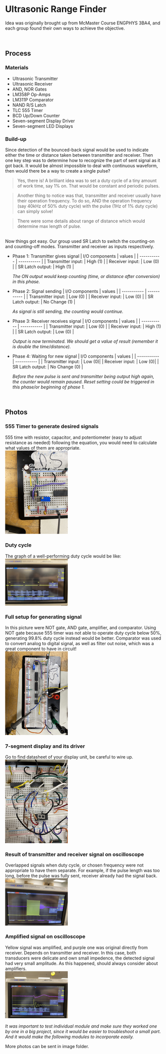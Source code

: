 # Ultrasonic Range Finder
Idea was originally brought up from McMaster Course ENGPHYS 3BA4, and each group found their own ways to achieve the objective.

<br>

## Process
### Materials
- Ultrasonic Transmitter
- Ultrasonic Receiver
- AND, NOR Gates
- LM358P Op-Amps
- LM311P Comparator 
- NAND R/S Latch
- TLC 555 Timer
- BCD Up/Down Counter
- Seven-segment Display Driver
- Seven-segment LED Displays


### Build-up
Since detection of the bounced-back signal would be used to indicate either the time or distance taken between transmitter and receiver. Then one key step was to determine how to recognize the part of sent signal as it got back. It would be almost impossible to deal with continuous waveform, then would there be a way to create a single pulse?

> Yes, there is! A brilliant idea was to set a duty cycle of a tiny amount of work time, say 1% on. That would be constant and periodic pulses.

> Another thing to notice was that, transmitter and receiver usually have their operation frequency. To do so, AND the operation frequency (say 40kHz of 50% duty cycle) with the pulse (1Hz of 1% duty cycle) can simply solve!

> There were some details about range of distance which would determine max length of pulse.

<br>
Now things got easy. Our group used SR Latch to switch the counting-on and counting-off modes. Transmitter and receiver as inputs respectively.

- Phase 1: Transmitter gives signal
    | I/O components | values |
    | ----------- | ----------- |
    | Transmitter input: | High (1) | 
    | Receiver input: | Low (0) | 
    | SR Latch output: | High (1) | 

    _The ON output would keep counting (time, or distance after conversion) in this phase._

- Phase 2: Signal sending
    | I/O components | values |
    | ----------- | ----------- |
    | Transmitter input: | Low (0) | 
    | Receiver input: | Low (0) | 
    | SR Latch output: | No Change (1) | 

    _As signal is still sending, the counting would continue._

- Phase 3: Receiver receives signal
    | I/O components | values |
    | ----------- | ----------- |
    | Transmitter input: | Low (0) | 
    | Receiver input: | High (1) | 
    | SR Latch output: | Low (0) | 

    _Output is now terminated. We should get a value of result (remember it is double the time/distance)._

- Phase 4: Waiting for new signal
    | I/O components | values |
    | ----------- | ----------- |
    | Transmitter input: | Low (0)| 
    | Receiver input: | Low (0)| 
    | SR Latch output: | No Change (0) |

    _Before the new pulse is sent and transmitter being output high again, the counter would remain paused. Reset setting could be triggered in this phase/or beginning of phase 1._

<br>

## Photos 
### 555 Timer to generate desired signals
555 time with resistor, capacitor, and potentiometer (easy to adjust resistance as needed) following the equation, you would need to calculate what values of them are appropriate. <br>
<img src="./images/555timer.jpg" style="width:40%;height:40%;object-fit: cover;">



### Duty cycle
The graph of a well-performing duty cycle would be like: <br>
<img src="./images/duty%20cycle.jpg" style="width:40%;height:40%;object-fit: cover;">



### Full setup for generating signal
In this picture were NOT gate, AND gate, amplifier, and comparator. Using NOT gate because 555 timer was not able to operate duty cycle below 50%, generating 99.8% duty cycle instead would be better. Comparator was used to convert analog to digital signal, as well as filter out noise, which was a great component to have in circuit! <br>
<img src="./images/generate%20signal.jpg" style="width:40%;height:40%;object-fit: cover;">



### 7-segment display and its driver 
Go to find datasheet of your display unit, be careful to wire up. <br>
<img src="./images/bridge%20to%20hex%20display.jpg" style="width:40%;height:40%;object-fit: cover;">



### Result of transmitter and receiver signal on oscilloscope
Overlapped signals when duty cycle, or chosen frequency were not appropriate to have them separate. For example, if the pulse length was too long, before the pulse was fully sent, receiver already had the signal back. <br>
<img src="./images/overlapped%20signal.jpg" style="width:40%;height:40%;object-fit: cover;">



### Amplified signal on oscilloscope
Yellow signal was amplified, and purple one was original directly from receiver. Depends on transmitter and receiver. In this case, both transducers were delicate and own small impedence, the detected signal had very small amplitude. As this happened, should always consider about amplifiers. <br>
<img src="./images/amplified%20signal.jpg" style="width:40%;height:40%;object-fit: cover;">



_It was important to test individual module and make sure they worked one by one in a big project, since it would be easier to troubleshoot a small part. And it would make the following modules to incorporate easily._

More photos can be sent in image folder.
